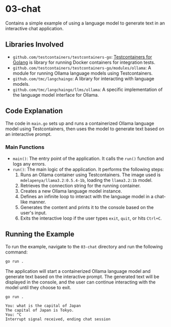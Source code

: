 # 03-chat

Contains a simple example of using a language model to generate text in an interactive chat application.

## Libraries Involved

- `github.com/testcontainers/testcontainers-go`: [Testcontainers for Golang](https://github.com/testcontainers/testcontainers-go) is library for running Docker containers for integration tests.
- `github.com/testcontainers/testcontainers-go/modules/ollama`: A module for running Ollama language models using Testcontainers.
- `github.com/tmc/langchaingo`: A library for interacting with language models.
- `github.com/tmc/langchaingo/llms/ollama`: A specific implementation of the language model interface for Ollama.

## Code Explanation

The code in `main.go` sets up and runs a containerized Ollama language model using Testcontainers, then uses the model to generate text based on an interactive prompt.

### Main Functions

- `main()`: The entry point of the application. It calls the `run()` function and logs any errors.
- `run()`: The main logic of the application. It performs the following steps:
  1. Runs an Ollama container using Testcontainers. The image used is `mdelapenya/llama3.2:0.5.4-1b`, loading the `llama3.2:1b` model.
  2. Retrieves the connection string for the running container.
  3. Creates a new Ollama language model instance.
  4. Defines an infinite loop to interact with the language model in a chat-like manner.
  5. Generates the content and prints it to the console based on the user's input.
  6. Exits the interactive loop if the user types `exit`, `quit`, or hits `Ctrl+C`.

## Running the Example

To run the example, navigate to the `03-chat` directory and run the following command:

```sh
go run .
```

The application will start a containerized Ollama language model and generate text based on the interactive prompt.
The generated text will be displayed in the console, and the user can continue interacting with the model until they choose to exit.

```shell
go run .

You: what is the capital of Japan
The capital of Japan is Tokyo.
You: ^C
Interrupt signal received, ending chat session
```

